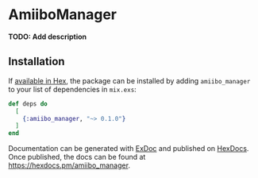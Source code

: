 # AmiiboManager

**TODO: Add description**

## Installation

If [available in Hex](https://hex.pm/docs/publish), the package can be installed
by adding `amiibo_manager` to your list of dependencies in `mix.exs`:

```elixir
def deps do
  [
    {:amiibo_manager, "~> 0.1.0"}
  ]
end
```

Documentation can be generated with [ExDoc](https://github.com/elixir-lang/ex_doc)
and published on [HexDocs](https://hexdocs.pm). Once published, the docs can
be found at <https://hexdocs.pm/amiibo_manager>.

